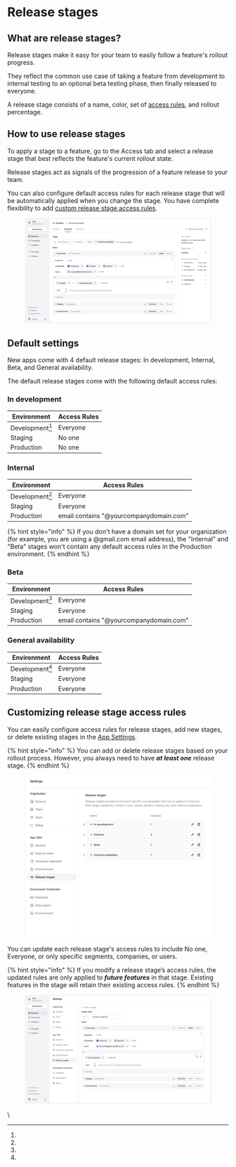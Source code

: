 # Release stages

## What are release stages?

Release stages make it easy for your team to easily follow a feature's rollout progress.

They reflect the common use case of taking a feature from development to internal testing to an optional beta testing phase, then finally released to everyone.&#x20;

A release stage consists of a name, color, set of [access rules](feature-targeting-rules.md), and rollout percentage.&#x20;

## How to use release stages

To apply a stage to a feature, go to the Access tab and select a release stage that best reflects the feature's current rollout state.

Release stages act as signals of the progression of a feature release to your team.

You can also configure default access rules for each release stage that will be automatically applied when you change the stage. You have complete flexibility to add [custom release stage access rules](release-stages.md#customizing-release-stage-targeting-rules).

<figure><img src="../../.gitbook/assets/How to use release stages-min (1).png" alt="How to use release stages in Bucket"><figcaption></figcaption></figure>

## Default settings

New apps come with 4 default release stages: In development, Internal, Beta, and General availability.&#x20;

The default release stages come with the following default access rules:

### In development

| Environment     | Access Rules |
| --------------- | ------------ |
| Development[^1] | Everyone     |
| Staging         | No one       |
| Production      | No one       |

### Internal

| Environment     | Access Rules                            |
| --------------- | --------------------------------------- |
| Development[^2] | Everyone                                |
| Staging         | Everyone                                |
| Production      | email contains "@yourcompanydomain.com" |

{% hint style="info" %}
If you don't have a domain set for your organization (for example, you are using a @gmail.com email address), the "Internal" and "Beta" stages won't contain any default access rules in the Production environment.
{% endhint %}

### Beta

| Environment     | Access Rules                            |
| --------------- | --------------------------------------- |
| Development[^3] | Everyone                                |
| Staging         | Everyone                                |
| Production      | email contains "@yourcompanydomain.com" |

### General availability

| Environment     | Access Rules |
| --------------- | ------------ |
| Development[^4] | Everyone     |
| Staging         | Everyone     |
| Production      | Everyone     |

## Customizing release stage access rules

You can easily configure access rules for release stages, add new stages, or delete existing stages in the [App Settings](https://app.bucket.co/envs/current/settings/app-stages). &#x20;

{% hint style="info" %}
You can add or delete release stages based on your rollout process. However, you always need to have _**at least one**_ release stage.
{% endhint %}

<figure><img src="../../.gitbook/assets/Global settings - Release Stages-min.png" alt=""><figcaption></figcaption></figure>

You can update each release stage's access rules to include No one, Everyone, or only specific segments, companies, or users.

{% hint style="info" %}
If you modify a release stage’s access rules, the updated rules are only applied to _**future features**_ in that stage. Existing features in the stage will retain their existing access rules.
{% endhint %}

<figure><img src="../../.gitbook/assets/Global settings - Release Stages Editing V4-min.png" alt=""><figcaption></figcaption></figure>

\


[^1]: 

[^2]: 

[^3]: 

[^4]: 
